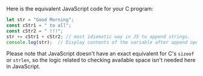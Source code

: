 Here is the equivalent JavaScript code for your C program:

```JavaScript
let str = "Good Morning";
const cStr1 = " to all";
const cStr2 = " !!!";
str += cStr1 + cStr2; // most idiomatic way in JS to append strings.
console.log(str);  // Display contents of the variable after append operation.
```

Please note that JavaScript doesn't have an exact equivalent for C's `sizeof` or `strlen`, so the logic related to checking available space isn't needed here in JavaScript.
